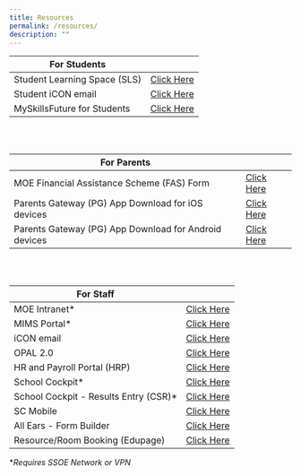 ```yaml
---
title: Resources
permalink: /resources/
description: ""
---
```

| For Students |   | 
| -------- | -------- | 
| Student Learning Space (SLS)    | [Click Here](https://vle.learning.moe.edu.sg/login)    | 
| Student iCON email    | [Click Here](https://workspace.google.com/u/0/dashboard)   | 
| MySkillsFuture for Students   | [Click Here](https://www.myskillsfuture.gov.sg/content/student/en/secondary/about/myskillsfuture-for-students.html)   | 

<br>
<br>

| For Parents |   | 
| -------- | -------- | 
| MOE Financial Assistance Scheme (FAS) Form    | [Click Here](https://go.gov.sg/moe-efas)    | 
|Parents Gateway (PG) App Download for iOS devices | [Click Here](https://itunes.apple.com/sg/app/parents-gateway/id1267198708) | 
|Parents Gateway (PG) App Download for Android devices| [Click Here](https://play.google.com/store/apps/details?id=com.moe.pgp) | 


<br>
<br>

| For Staff |   | 
|---|---|
| MOE Intranet* | [Click Here](https://intranet.moe.gov.sg/Pages/Home.aspx) | 
| MIMS Portal* | [Click Here](https://idp.mims.moe.gov.sg/) | 
| iCON email | [Click Here](https://workspace.google.com/u/0/dashboard)   | 
| OPAL 2.0 | [Click Here](https://idm.opal2.moe.edu.sg/) | 
| HR and Payroll Portal (HRP)  | [Click Here](https://www.hrp.gov.sg/hrp/#/) | 
| School Cockpit* | [Click Here](https://schoolcockpit.moe.gov.sg/) | 
| School Cockpit - Results Entry (CSR)* | [Click Here](https://schoolcockpit.moe.gov.sg/academic) |
| SC Mobile | [Click Here](https://scmobile.moe.edu.sg/login) | 
| All Ears - Form Builder | [Click Here](https://forms.moe.edu.sg/) | 
| Resource/Room Booking (Edupage) | [Click Here](https://meridiansec.edupage.org/) | 

**Requires SSOE Network or VPN*